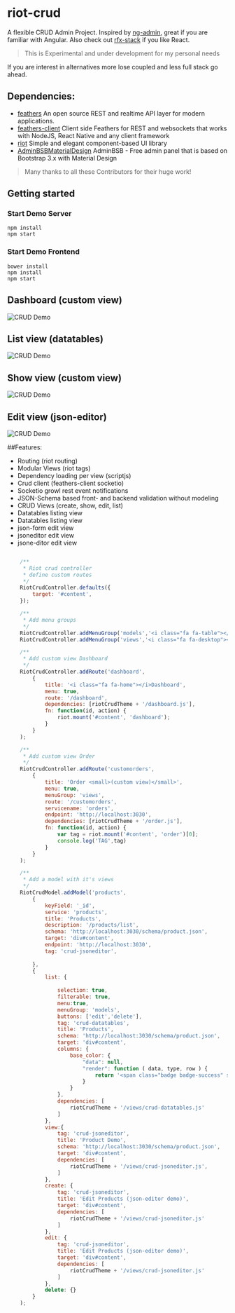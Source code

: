 # riot-crud
A flexible CRUD Admin Project.
Inspired by [ng-admin](https://github.com/marmelab/ng-admin), great if you are familiar with Angular.
Also check out [rfx-stack](https://github.com/foxhound87/rfx-stack) if you like React.

> This is Experimental and under development for my personal needs

If you are interest in alternatives more lose coupled and less full stack go ahead.

## Dependencies:
* [feathers](https://github.com/feathersjs/feathers) An open source REST and realtime API layer for modern applications.
* [feathers-client](https://github.com/feathersjs/feathers-client) Client side Feathers for REST and websockets that works with NodeJS, React Native and any client framework
* [riot](https://github.com/riot/riot) Simple and elegant component-based UI library
* [AdminBSBMaterialDesign](https://github.com/gurayyarar/AdminBSBMaterialDesign) AdminBSB - Free admin panel that is based on Bootstrap 3.x with Material Design

> Many thanks to all these Contributors for their huge work!




## Getting started

### Start Demo Server
```
npm install
npm start
```

### Start Demo Frontend
```
bower install
npm install 
npm start
```
## Dashboard (custom view)
![CRUD Demo](https://github.com/sajov/riot-crud/blob/master/docs/crud1.png "Dashboard")
## List view (datatables)
![CRUD Demo](https://github.com/sajov/riot-crud/blob/master/docs/crud2.png "List view Datatables")
## Show view (custom view)
![CRUD Demo](https://github.com/sajov/riot-crud/blob/master/docs/crud3.png "Show view")
## Edit view (json-editor)
![CRUD Demo](https://github.com/sajov/riot-crud/blob/master/docs/crud4.png "Edit view JSON-Editor")

##Features:
* Routing (riot routing)
* Modular Views (riot tags)
* Dependency loading per view (scriptjs)
* Crud client (feathers-client socketio)
* Socketio growl rest event notifications
* JSON-Schema based front- and backend validation without modeling
* CRUD Views (create, show, edit, list)
* Datatables listing view
* Datatables listing view
* json-form edit view
* jsoneditor edit view
* jsone-ditor edit view

```javascript

    /**
     * Riot crud controller
     * define custom routes
     */
    RiotCrudController.defaults({
        target: '#content',
    });

    /**
     * Add menu groups
     */
    RiotCrudController.addMenuGroup('models','<i class="fa fa-table"></i>Models<span class="fa fa-chevron-down"></span>');
    RiotCrudController.addMenuGroup('views','<i class="fa fa-desktop"></i>Views<span class="fa fa-chevron-down"></span>');

    /**
     * Add custom view Dashboard
     */
    RiotCrudController.addRoute('dashboard',
        {
            title: '<i class="fa fa-home"></i>Dashboard',
            menu: true,
            route: '/dashboard',
            dependencies: [riotCrudTheme + '/dashboard.js'],
            fn: function(id, action) {
                riot.mount('#content', 'dashboard');
            }
        }
    );

    /**
     * Add custom view Order
     */
    RiotCrudController.addRoute('customorders',
        {
            title: 'Order <small>(custom view)</small>',
            menu: true,
            menuGroup: 'views',
            route: '/customorders',
            servicename: 'orders',
            endpoint: 'http://localhost:3030',
            dependencies: [riotCrudTheme + '/order.js'],
            fn: function(id, action) {
                var tag = riot.mount('#content', 'order')[0];
                console.log('TAG',tag)
            }
        }
    );

    /**
     * Add a model with it's views
     */
    RiotCrudModel.addModel('products',
        {
            keyField: '_id',
            service: 'products',
            title: 'Products',
            description: '/products/list',
            schema: 'http://localhost:3030/schema/product.json', 
            target: 'div#content',
            endpoint: 'http://localhost:3030', 
            tag: 'crud-jsoneditor',
            
        },
        { 
            list: {
               
                selection: true,
                filterable: true,
                menu:true,
                menuGroup: 'models',
                buttons: ['edit','delete'],
                tag: 'crud-datatables',
                title: 'Products',
                schema: 'http://localhost:3030/schema/product.json', 
                target: 'div#content',
                columns: {
                    base_color: {
                        "data": null,
                        "render": function ( data, type, row ) {
                            return '<span class="badge badge-success" style="background-color:' + data.base_color + '">' + data.base_color + '</span>';
                        }
                    }
                },
                dependencies: [
                    riotCrudTheme + '/views/crud-datatables.js'
                ]
            },
            view:{
                tag: 'crud-jsoneditor',
                title: 'Product Demo',
                schema: 'http://localhost:3030/schema/product.json', 
                target: 'div#content',
                dependencies: [
                    riotCrudTheme + '/views/crud-jsoneditor.js',
                ]
            },
            create: {
                tag: 'crud-jsoneditor',
                title: 'Edit Products (json-editor demo)',
                target: 'div#content',
                dependencies: [
                    riotCrudTheme + '/views/crud-jsoneditor.js'
                ]
            },
            edit: {
                tag: 'crud-jsoneditor',
                title: 'Edit Products (json-editor demo)',
                target: 'div#content',
                dependencies: [
                    riotCrudTheme + '/views/crud-jsoneditor.js'
                ]
            },
            delete: {}
        }
    );
```